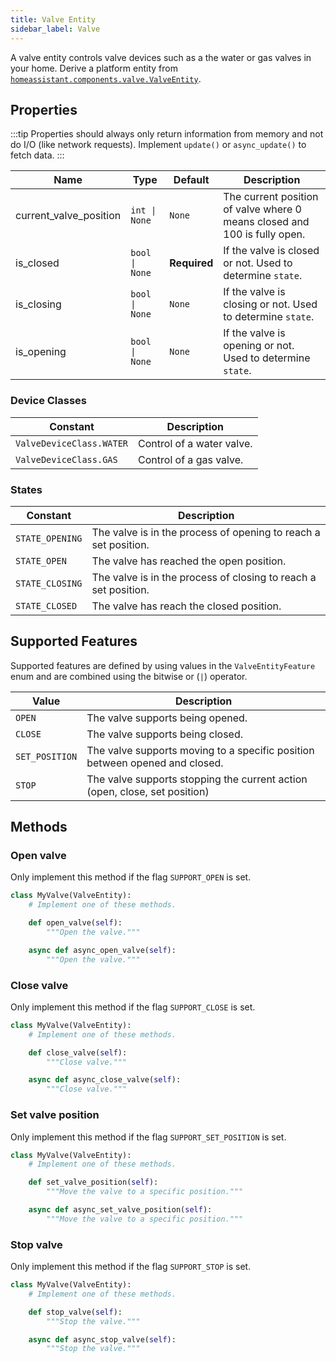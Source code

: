 ```yaml
---
title: Valve Entity
sidebar_label: Valve
---
```


A valve entity controls valve devices such as a the water or gas valves in your home. Derive a platform entity from [`homeassistant.components.valve.ValveEntity`](https://github.com/home-assistant/core/blob/dev/homeassistant/components/valve/__init__.py).

## Properties

:::tip
Properties should always only return information from memory and not do I/O (like network requests). Implement `update()` or `async_update()` to fetch data.
:::

| Name | Type | Default | Description
| ----------------------- | ---- | ------- | -----------
| current_valve_position | <code>int &#124; None</code> | `None` | The current position of valve where 0 means closed and 100 is fully open.
| is_closed | <code>bool &#124; None</code> | **Required** | If the valve is closed or not. Used to determine `state`.
| is_closing | <code>bool &#124; None</code> | `None` | If the valve is closing or not. Used to determine `state`.
| is_opening | <code>bool &#124; None</code> | `None` | If the valve is opening or not. Used to determine `state`.

### Device Classes

| Constant | Description
|----------|-----------------------|
| `ValveDeviceClass.WATER` | Control of a water valve.
| `ValveDeviceClass.GAS` | Control of a gas valve.


### States

| Constant | Description
|----------|------------------------|
| `STATE_OPENING` | The valve is in the process of opening to reach a set position.
| `STATE_OPEN` | The valve has reached the open position.
| `STATE_CLOSING` | The valve is in the process of closing to reach a set position.
| `STATE_CLOSED` | The valve has reach the closed position.

## Supported Features

Supported features are defined by using values in the `ValveEntityFeature` enum
and are combined using the bitwise or (`|`) operator.

| Value               | Description                                                                      |
| ------------------- | -------------------------------------------------------------------------------- |
| `OPEN`              | The valve supports being opened.                                                 |
| `CLOSE`             | The valve supports being closed.                                                 |
| `SET_POSITION`      | The valve supports moving to a specific position between opened and closed.      |
| `STOP`              | The valve supports stopping the current action (open, close, set position)       |

## Methods

### Open valve

Only implement this method if the flag `SUPPORT_OPEN` is set.

```python
class MyValve(ValveEntity):
    # Implement one of these methods.

    def open_valve(self):
        """Open the valve."""

    async def async_open_valve(self):
        """Open the valve."""
```

### Close valve

Only implement this method if the flag `SUPPORT_CLOSE` is set.

```python
class MyValve(ValveEntity):
    # Implement one of these methods.

    def close_valve(self):
        """Close valve."""

    async def async_close_valve(self):
        """Close valve."""
```

### Set valve position

Only implement this method if the flag `SUPPORT_SET_POSITION` is set.

```python
class MyValve(ValveEntity):
    # Implement one of these methods.

    def set_valve_position(self):
        """Move the valve to a specific position."""

    async def async_set_valve_position(self):
        """Move the valve to a specific position."""
```

### Stop valve

Only implement this method if the flag `SUPPORT_STOP` is set.

```python
class MyValve(ValveEntity):
    # Implement one of these methods.

    def stop_valve(self):
        """Stop the valve."""

    async def async_stop_valve(self):
        """Stop the valve."""
```
